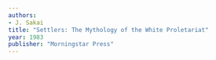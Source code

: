 ```yaml
---
authors:
- J. Sakai
title: "Settlers: The Mythology of the White Proletariat"
year: 1983
publisher: "Morningstar Press"
---
```


